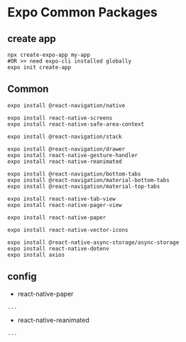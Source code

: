 # Expo Common Packages


## create app
```
npx create-expo-app my-app
#OR >> need expo-cli installed globally
expo init create-app
```

## Common

```
expo install @react-navigation/native

expo install react-native-screens
expo install react-native-safe-area-context 
```

```
expo install @react-navigation/stack 
```

```
expo install @react-navigation/drawer
expo install react-native-gesture-handler 
expo install react-native-reanimated 
```

```
expo install @react-navigation/bottom-tabs 
expo install @react-navigation/material-bottom-tabs 
expo install @react-navigation/material-top-tabs 

expo install react-native-tab-view 
expo install react-native-pager-view

expo install react-native-paper

expo install react-native-vector-icons
```

```
expo install @react-native-async-storage/async-storage
expo install react-native-dotenv
expo install axios 
```

## config
- react-native-paper
```
...
```
- react-native-reanimated
```
...
```